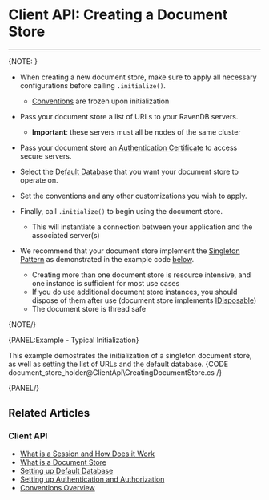 ﻿# Client API: Creating a Document Store
---
{NOTE: }  

* When creating a new document store, make sure to apply all necessary configurations before calling `.initialize()`. 
  * [Conventions](../client-api/configuration/conventions) are frozen upon initialization  

* Pass your document store a list of URLs to your RavenDB servers.  
  * **Important**: these servers must all be nodes of the same cluster  

* Pass your document store an [Authentication Certificate](../client-api/setting-up-authentication-and-authorization) to access secure servers.  

* Select the [Default Database](../client-api/setting-up-default-database) that you want your document store to operate on.  

* Set the conventions and any other customizations you wish to apply.  

* Finally, call `.initialize()` to begin using the document store.  
  * This will instantiate a connection between your application and the associated server(s)  

* We recommend that your document store implement the [Singleton Pattern](https://csharpindepth.com/articles/Singleton) as demonstrated in the example code 
[below](../client-api/creating-document-store#example---typical-initialization).  
  * Creating more than one document store is resource intensive, and one instance is sufficient for most use cases  
  * If you do use additional document store instances, you should dispose of them after use (document store implements [IDisposable](https://docs.microsoft.com/en-us/dotnet/api/system.idisposable?view=netframework-4.7.2))  
  * The document store is thread safe  

{NOTE/}

{PANEL:Example - Typical Initialization}

This example demostrates the initialization of a singleton document store, as well as setting the list of URLs and the default database.
{CODE document_store_holder@ClientApi\CreatingDocumentStore.cs /}  

{PANEL/}

## Related Articles

### Client API

- [What is a Session and How Does it Work](../client-api/session/what-is-a-session-and-how-does-it-work)
- [What is a Document Store](../client-api/what-is-a-document-store)
- [Setting up Default Database](../client-api/setting-up-default-database)
- [Setting up Authentication and Authorization](../client-api/setting-up-authentication-and-authorization)
- [Conventions Overview](../client-api/configuration/conventions)

